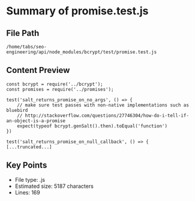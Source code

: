 # Summary of promise.test.js
  
## File Path
`/home/tabs/seo-engineering/api/node_modules/bcrypt/test/promise.test.js`

## Content Preview
```
const bcrypt = require('../bcrypt');
const promises = require('../promises');

test('salt_returns_promise_on_no_args', () => {
    // make sure test passes with non-native implementations such as bluebird
    // http://stackoverflow.com/questions/27746304/how-do-i-tell-if-an-object-is-a-promise
    expect(typeof bcrypt.genSalt().then).toEqual('function')
})

test('salt_returns_promise_on_null_callback', () => {
[...truncated...]
```

## Key Points
- File type: .js
- Estimated size: 5187 characters
- Lines: 169
